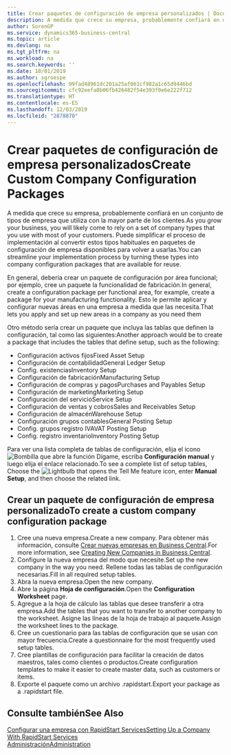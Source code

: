 ```yaml
---
title: Crear paquetes de configuración de empresa personalizados | Documentos de Microsoft
description: A medida que crece su empresa, probablemente confiará en un conjunto de tipos de empresa que utiliza con la mayor parte de los clientes. Puede simplificar el proceso de implementación al convertir estos tipos habituales en paquetes de configuración de empresa disponibles para volver a usarlas.
author: SorenGP
ms.service: dynamics365-business-central
ms.topic: article
ms.devlang: na
ms.tgt_pltfrm: na
ms.workload: na
ms.search.keywords: ''
ms.date: 10/01/2019
ms.author: sgroespe
ms.openlocfilehash: 99fad48961dc201a25af061cf982a1c65d9446bd
ms.sourcegitcommit: cfc92eefa8b06fb426482f54e393f0e6e222f712
ms.translationtype: HT
ms.contentlocale: es-ES
ms.lasthandoff: 12/03/2019
ms.locfileid: "2878870"
---
```

# <a name="create-custom-company-configuration-packages"></a><span data-ttu-id="d6fbc-104">Crear paquetes de configuración de empresa personalizados</span><span class="sxs-lookup"><span data-stu-id="d6fbc-104">Create Custom Company Configuration Packages</span></span>
<span data-ttu-id="d6fbc-105">A medida que crece su empresa, probablemente confiará en un conjunto de tipos de empresa que utiliza con la mayor parte de los clientes.</span><span class="sxs-lookup"><span data-stu-id="d6fbc-105">As you grow your business, you will likely come to rely on a set of company types that you use with most of your customers.</span></span> <span data-ttu-id="d6fbc-106">Puede simplificar el proceso de implementación al convertir estos tipos habituales en paquetes de configuración de empresa disponibles para volver a usarlas.</span><span class="sxs-lookup"><span data-stu-id="d6fbc-106">You can streamline your implementation process by turning these types into company configuration packages that are available for reuse.</span></span>  

<span data-ttu-id="d6fbc-107">En general, debería crear un paquete de configuración por área funcional; por ejemplo, cree un paquete la funcionalidad de fabricación.</span><span class="sxs-lookup"><span data-stu-id="d6fbc-107">In general, create a configuration package per functional area, for example, create a package for your manufacturing functionality.</span></span> <span data-ttu-id="d6fbc-108">Esto le permite aplicar y configurar nuevas áreas en una empresa a medida que las necesita.</span><span class="sxs-lookup"><span data-stu-id="d6fbc-108">That lets you apply and set up new areas in a company as you need them</span></span>  

<span data-ttu-id="d6fbc-109">Otro método sería crear un paquete que incluya las tablas que definen la configuración, tal como las siguientes:</span><span class="sxs-lookup"><span data-stu-id="d6fbc-109">Another approach would be to create a package that includes the tables that define setup, such as the following:</span></span>  

-   <span data-ttu-id="d6fbc-110">Configuración activos fijos</span><span class="sxs-lookup"><span data-stu-id="d6fbc-110">Fixed Asset Setup</span></span>  
-   <span data-ttu-id="d6fbc-111">Configuración de contabilidad</span><span class="sxs-lookup"><span data-stu-id="d6fbc-111">General Ledger Setup</span></span>  
-   <span data-ttu-id="d6fbc-112">Config. existencias</span><span class="sxs-lookup"><span data-stu-id="d6fbc-112">Inventory Setup</span></span>  
-   <span data-ttu-id="d6fbc-113">Configuración de fabricación</span><span class="sxs-lookup"><span data-stu-id="d6fbc-113">Manufacturing Setup</span></span>  
-   <span data-ttu-id="d6fbc-114">Configuración de compras y pagos</span><span class="sxs-lookup"><span data-stu-id="d6fbc-114">Purchases and Payables Setup</span></span>  
-   <span data-ttu-id="d6fbc-115">Configuración de marketing</span><span class="sxs-lookup"><span data-stu-id="d6fbc-115">Marketing Setup</span></span>  
-   <span data-ttu-id="d6fbc-116">Configuración del servicio</span><span class="sxs-lookup"><span data-stu-id="d6fbc-116">Service Setup</span></span>  
-   <span data-ttu-id="d6fbc-117">Configuración de ventas y cobros</span><span class="sxs-lookup"><span data-stu-id="d6fbc-117">Sales and Receivables Setup</span></span>  
-   <span data-ttu-id="d6fbc-118">Configuración de almacén</span><span class="sxs-lookup"><span data-stu-id="d6fbc-118">Warehouse Setup</span></span>  
-   <span data-ttu-id="d6fbc-119">Configuración grupos contables</span><span class="sxs-lookup"><span data-stu-id="d6fbc-119">General Posting Setup</span></span>  
-   <span data-ttu-id="d6fbc-120">Config. grupos registro IVA</span><span class="sxs-lookup"><span data-stu-id="d6fbc-120">VAT Posting Setup</span></span>  
-   <span data-ttu-id="d6fbc-121">Config. registro inventario</span><span class="sxs-lookup"><span data-stu-id="d6fbc-121">Inventory Posting Setup</span></span>  

<span data-ttu-id="d6fbc-122">Para ver una lista completa de tablas de configuración, elija el icono ![Bombilla que abre la función Dígame](media/ui-search/search_small.png "Dígame qué desea hacer"), escriba **Configuración manual** y luego elija el enlace relacionado.</span><span class="sxs-lookup"><span data-stu-id="d6fbc-122">To see a complete list of setup tables, Choose the ![Lightbulb that opens the Tell Me feature](media/ui-search/search_small.png "Tell me what you want to do") icon, enter **Manual Setup**, and then choose the related link.</span></span>  

## <a name="to-create-a-custom-company-configuration-package"></a><span data-ttu-id="d6fbc-123">Crear un paquete de configuración de empresa personalizado</span><span class="sxs-lookup"><span data-stu-id="d6fbc-123">To create a custom company configuration package</span></span>  
1.  <span data-ttu-id="d6fbc-124">Cree una nueva empresa.</span><span class="sxs-lookup"><span data-stu-id="d6fbc-124">Create a new company.</span></span> <span data-ttu-id="d6fbc-125">Para obtener más información, consulte [Crear nuevas empresas en Business Central](about-new-company.md).</span><span class="sxs-lookup"><span data-stu-id="d6fbc-125">For more information, see [Creating New Companies in Business Central](about-new-company.md).</span></span>  
3.  <span data-ttu-id="d6fbc-126">Configure la nueva empresa del modo que necesite.</span><span class="sxs-lookup"><span data-stu-id="d6fbc-126">Set up the new company in the way you need.</span></span> <span data-ttu-id="d6fbc-127">Rellene todas las tablas de configuración necesarias.</span><span class="sxs-lookup"><span data-stu-id="d6fbc-127">Fill in all required setup tables.</span></span>  
4.  <span data-ttu-id="d6fbc-128">Abra la nueva empresa.</span><span class="sxs-lookup"><span data-stu-id="d6fbc-128">Open the new company.</span></span>
5. <span data-ttu-id="d6fbc-129">Abre la página **Hoja de configuración**.</span><span class="sxs-lookup"><span data-stu-id="d6fbc-129">Open the **Configuration Worksheet** page.</span></span>  
6.  <span data-ttu-id="d6fbc-130">Agregue a la hoja de cálculo las tablas que desee transferir a otra empresa.</span><span class="sxs-lookup"><span data-stu-id="d6fbc-130">Add the tables that you want to transfer to another company to the worksheet.</span></span> <span data-ttu-id="d6fbc-131">Asigne las líneas de la hoja de trabajo al paquete.</span><span class="sxs-lookup"><span data-stu-id="d6fbc-131">Assign the worksheet lines to the package.</span></span>  
7.  <span data-ttu-id="d6fbc-132">Cree un cuestionario para las tablas de configuración que se usan con mayor frecuencia.</span><span class="sxs-lookup"><span data-stu-id="d6fbc-132">Create a questionnaire for the most frequently used setup tables.</span></span>  
8.  <span data-ttu-id="d6fbc-133">Cree plantillas de configuración para facilitar la creación de datos maestros, tales como clientes o productos.</span><span class="sxs-lookup"><span data-stu-id="d6fbc-133">Create configuration templates to make it easier to create master data, such as customers or items.</span></span>  
9.  <span data-ttu-id="d6fbc-134">Exporte el paquete como un archivo .rapidstart.</span><span class="sxs-lookup"><span data-stu-id="d6fbc-134">Export your package as a .rapidstart file.</span></span>  

## <a name="see-also"></a><span data-ttu-id="d6fbc-135">Consulte también</span><span class="sxs-lookup"><span data-stu-id="d6fbc-135">See Also</span></span>  
[<span data-ttu-id="d6fbc-136">Configurar una empresa con RapidStart Services</span><span class="sxs-lookup"><span data-stu-id="d6fbc-136">Setting Up a Company With RapidStart Services</span></span>](admin-set-up-a-company-with-rapidstart.md)  
[<span data-ttu-id="d6fbc-137">Administración</span><span class="sxs-lookup"><span data-stu-id="d6fbc-137">Administration</span></span>](admin-setup-and-administration.md)
